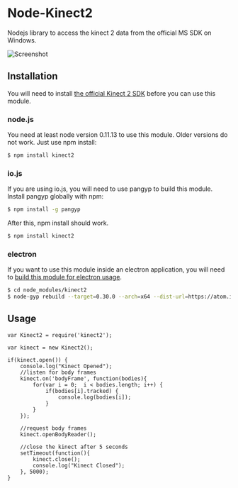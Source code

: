 # Node-Kinect2

Nodejs library to access the kinect 2 data from the official MS SDK on Windows.

![Screenshot](https://raw.githubusercontent.com/wouterverweirder/node-kinect2/master/node-kinect2-skeleton.png)

## Installation

You will need to install [the official Kinect 2 SDK](https://www.microsoft.com/en-us/download/details.aspx?id=44561) before you can use this module.

### node.js

You need at least node version 0.11.13 to use this module. Older versions do not work. Just use npm install:

``` bash
$ npm install kinect2
```

### io.js

If you are using io.js, you will need to use pangyp to build this module. Install pangyp globally with npm:

``` bash
$ npm install -g pangyp
```

After this, npm install should work.

``` bash
$ npm install kinect2
```

### electron

If you want to use this module inside an electron application, you will need to [build this module for electron usage](https://github.com/atom/electron/blob/master/docs/tutorial/using-native-node-modules.md).

``` bash
$ cd node_modules/kinect2
$ node-gyp rebuild --target=0.30.0 --arch=x64 --dist-url=https://atom.io/download/atom-shell
```

## Usage

```
var Kinect2 = require('kinect2');

var kinect = new Kinect2();

if(kinect.open()) {
	console.log("Kinect Opened");
	//listen for body frames
	kinect.on('bodyFrame', function(bodies){
		for(var i = 0;  i < bodies.length; i++) {
			if(bodies[i].tracked) {
				console.log(bodies[i]);
			}
		}
	});

	//request body frames
	kinect.openBodyReader();

	//close the kinect after 5 seconds
	setTimeout(function(){
		kinect.close();
		console.log("Kinect Closed");
	}, 5000);
}
```
